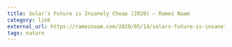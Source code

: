 ```yaml
---
title: Solar’s Future is Insanely Cheap (2020) – Ramez Naam
category: link
external_url: https://rameznaam.com/2020/05/14/solars-future-is-insanely-cheap-2020/
tags: nature
---
```

